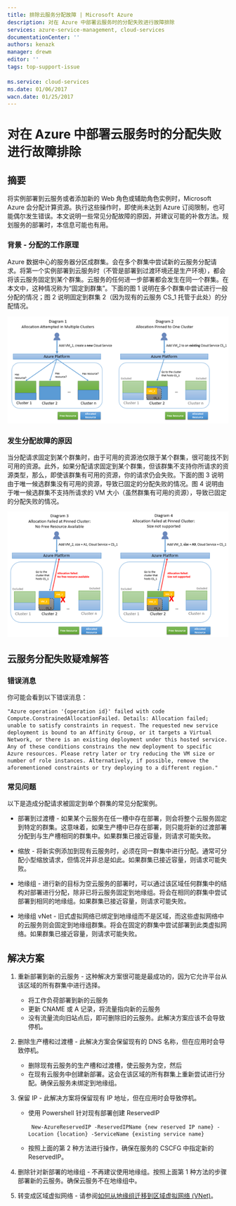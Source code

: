 ```yaml
---
title: 排除云服务分配故障 | Microsoft Azure
description: 对在 Azure 中部署云服务时的分配失败进行故障排除
services: azure-service-management, cloud-services
documentationCenter: ''
authors: kenazk
manager: drewm
editor: ''
tags: top-support-issue

ms.service: cloud-services
ms.date: 01/06/2017
wacn.date: 01/25/2017
---
```


# 对在 Azure 中部署云服务时的分配失败进行故障排除

## 摘要
将实例部署到云服务或者添加新的 Web 角色或辅助角色实例时，Microsoft Azure 会分配计算资源。执行这些操作时，即使尚未达到 Azure 订阅限制，也可能偶尔发生错误。本文说明一些常见分配故障的原因，并建议可能的补救方法。规划服务的部署时，本信息可能也有用。

### 背景 - 分配的工作原理
Azure 数据中心的服务器分区成群集。会在多个群集中尝试新的云服务分配请求。将第一个实例部署到云服务时（不管是部署到过渡环境还是生产环境），都会将该云服务固定到某个群集。云服务的任何进一步部署都会发生在同一个群集。在本文中，这种情况称为“固定到群集”。下面的图 1 说明在多个群集中尝试进行一般分配的情况；图 2 说明固定到群集 2（因为现有的云服务 CS\_1 托管于此处）的分配情况。

![分配图](./media/cloud-services-allocation-failure/Allocation1.png)

### 发生分配故障的原因
当分配请求固定到某个群集时，由于可用的资源池仅限于某个群集，很可能找不到可用的资源。此外，如果分配请求固定到某个群集，但该群集不支持你所请求的资源类型，那么，即使该群集有可用的资源，你的请求仍会失败。下面的图 3 说明由于唯一候选群集没有可用的资源，导致已固定的分配失败的情况。图 4 说明由于唯一候选群集不支持所请求的 VM 大小（虽然群集有可用的资源），导致已固定的分配失败的情况。

![固定分配故障](./media/cloud-services-allocation-failure/Allocation2.png)

## 云服务分配失败疑难解答
### 错误消息
你可能会看到以下错误消息：

```
"Azure operation '{operation id}' failed with code Compute.ConstrainedAllocationFailed. Details: Allocation failed; unable to satisfy constraints in request. The requested new service deployment is bound to an Affinity Group, or it targets a Virtual Network, or there is an existing deployment under this hosted service. Any of these conditions constrains the new deployment to specific Azure resources. Please retry later or try reducing the VM size or number of role instances. Alternatively, if possible, remove the aforementioned constraints or try deploying to a different region."
```

### 常见问题
以下是造成分配请求被固定到单个群集的常见分配案例。

- 部署到过渡槽 - 如果某个云服务在任一槽中存在部署，则会将整个云服务固定到特定的群集。这意味着，如果生产槽中已存在部署，则只能将新的过渡部署分配到与生产槽相同的群集中。如果群集已接近容量，则请求可能失败。 

- 缩放 - 将新实例添加到现有云服务时，必须在同一群集中进行分配。通常可分配小型缩放请求，但情况并非总是如此。如果群集已接近容量，则请求可能失败。

- 地缘组 - 进行新的目标为空云服务的部署时，可以通过该区域任何群集中的结构对部署进行分配，除非已将云服务固定到地缘组。将会在相同的群集中尝试部署到相同的地缘组。如果群集已接近容量，则请求可能失败。

- 地缘组 vNet - 旧式虚拟网络已绑定到地缘组而不是区域，而这些虚拟网络中的云服务则会固定到地缘组群集。将会在固定的群集中尝试部署到此类虚拟网络。如果群集已接近容量，则请求可能失败。

## 解决方案

1. 重新部署到新的云服务 - 这种解决方案很可能是最成功的，因为它允许平台从该区域的所有群集中进行选择。

   - 将工作负荷部署到新的云服务  
   - 更新 CNAME 或 A 记录，将流量指向新的云服务
   - 没有流量流向旧站点后，即可删除旧的云服务。此解决方案应该不会导致停机。

2. 删除生产槽和过渡槽 - 此解决方案会保留现有的 DNS 名称，但在应用时会导致停机。

   - 删除现有云服务的生产槽和过渡槽，使云服务为空，然后 
   - 在现有云服务中创建新部署。这会在该区域的所有群集上重新尝试进行分配。确保云服务未绑定到地缘组。

3. 保留 IP - 此解决方案将保留现有 IP 地址，但在应用时会导致停机。

   - 使用 Powershell 针对现有部署创建 ReservedIP 

       ```
        New-AzureReservedIP -ReservedIPName {new reserved IP name} -Location {location} -ServiceName {existing service name}
       ```

   - 按照上面的第 2 种方法进行操作，确保在服务的 CSCFG 中指定新的 ReservedIP。

4. 删除针对新部署的地缘组 - 不再建议使用地缘组。按照上面第 1 种方法的步骤部署新的云服务。确保云服务不在地缘组中。

5. 转变成区域虚拟网络 - 请参阅[如何从地缘组迁移到区域虚拟网络 (VNet)](../virtual-network/virtual-networks-migrate-to-regional-vnet.md)。

<!---HONumber=Mooncake_1207_2015-->
<!--Update_Description:update meta properties-->